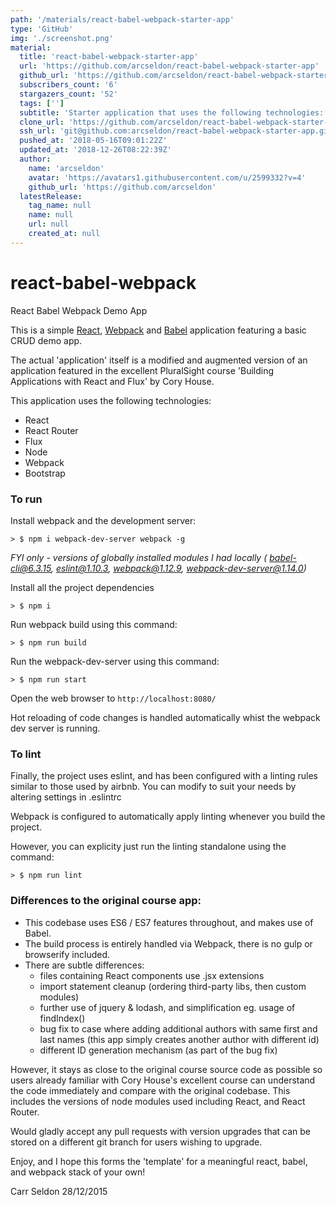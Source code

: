 ```yaml
---
path: '/materials/react-babel-webpack-starter-app'
type: 'GitHub'
img: './screenshot.png'
material:
  title: 'react-babel-webpack-starter-app'
  url: 'https://github.com/arcseldon/react-babel-webpack-starter-app'
  github_url: 'https://github.com/arcseldon/react-babel-webpack-starter-app'
  subscribers_count: '6'
  stargazers_count: '52'
  tags: ['']
  subtitle: 'Starter application that uses the following technologies:  * React * React Router * Flux * Node * Webpack * Bootstrap'
  clone_url: 'https://github.com/arcseldon/react-babel-webpack-starter-app.git'
  ssh_url: 'git@github.com:arcseldon/react-babel-webpack-starter-app.git'
  pushed_at: '2018-05-16T09:01:22Z'
  updated_at: '2018-12-26T08:22:39Z'
  author:
    name: 'arcseldon'
    avatar: 'https://avatars1.githubusercontent.com/u/2599332?v=4'
    github_url: 'https://github.com/arcseldon'
  latestRelease:
    tag_name: null
    name: null
    url: null
    created_at: null
---
```

# react-babel-webpack
React Babel Webpack Demo App

This is a simple [React](https://facebook.github.io/react/), [Webpack](http://webpack.github.io/) and [Babel](https://babeljs.io/) application featuring a basic CRUD demo app.

The actual 'application' itself is a modified and augmented version of an application featured in the excellent PluralSight course 'Building Applications with React and Flux' by Cory House.

This application uses the following technologies:

* React
* React Router
* Flux
* Node
* Webpack
* Bootstrap

### To run

Install webpack and the development server:

```
> $ npm i webpack-dev-server webpack -g
```

*FYI only - versions of globally installed modules I had locally ( babel-cli@6.3.15, eslint@1.10.3, webpack@1.12.9, webpack-dev-server@1.14.0)*


Install all the project dependencies

```
> $ npm i
```

Run webpack build using this command:

```
> $ npm run build
```

Run the webpack-dev-server using this command:

```
> $ npm run start
```

Open the web browser to `http://localhost:8080/`

Hot reloading of code changes is handled automatically whist the webpack dev server is running.

### To lint

Finally, the project uses eslint, and has been configured with a linting rules similar to those used by airbnb.
You can modify to suit your needs by altering settings in .eslintrc

Webpack is configured to automatically apply linting whenever you build the project.

However, you can explicity just run the linting standalone using the command:

```
> $ npm run lint
```

### Differences to the original course app:

* This codebase uses ES6 / ES7 features throughout, and makes use of Babel.
* The build process is entirely handled via Webpack, there is no gulp or browserify included.
* There are subtle differences:
    * files containing React components use .jsx extensions
    * import statement cleanup (ordering third-party libs, then custom modules)
    * further use of jquery & lodash, and simplification eg. usage of findIndex()
    * bug fix to case where adding additional authors with same first and last names (this app simply creates another author with different id)
    * different ID generation mechanism (as part of the bug fix)

However, it stays as close to the original course source code as possible so users already familiar with Cory House's excellent course can understand the code immediately and compare with the original codebase.
This includes the versions of node modules used including React, and React Router.

Would gladly accept any pull requests with version upgrades that can be stored on a different git branch for users wishing to upgrade.


Enjoy, and I hope this forms the 'template' for a meaningful react, babel, and webpack stack of your own!

Carr Seldon 28/12/2015
